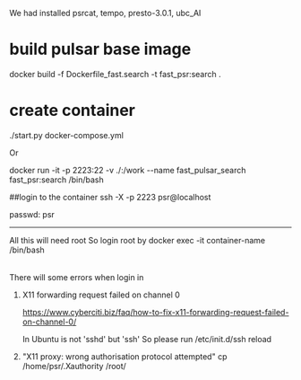 We had installed psrcat, tempo, presto-3.0.1, ubc_AI

# build pulsar base image
docker build -f Dockerfile_fast.search -t fast_psr:search .


# create container
./start.py docker-compose.yml

Or 

docker run -it -p 2223:22 -v ./:/work --name fast_pulsar_search fast_psr:search /bin/bash

##login to the container 
ssh -X -p 2223 psr@localhost

passwd: psr

--------------------------------------------------------------------------------
All this will need root
So login root by
    docker exec -it container-name /bin/bash


######
There will some errors when login in
1. X11 forwarding request failed on channel 0

    https://www.cyberciti.biz/faq/how-to-fix-x11-forwarding-request-failed-on-channel-0/
    
    In Ubuntu is not 'sshd' but 'ssh'
    So please run
    /etc/init.d/ssh reload

2. "X11 proxy: wrong authorisation protocol attempted"
    cp /home/psr/.Xauthority /root/

